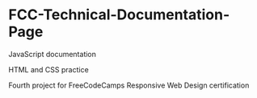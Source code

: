 # FCC-Technical-Documentation-Page

JavaScript documentation

HTML and CSS practice

Fourth project for FreeCodeCamps Responsive Web Design certification 
